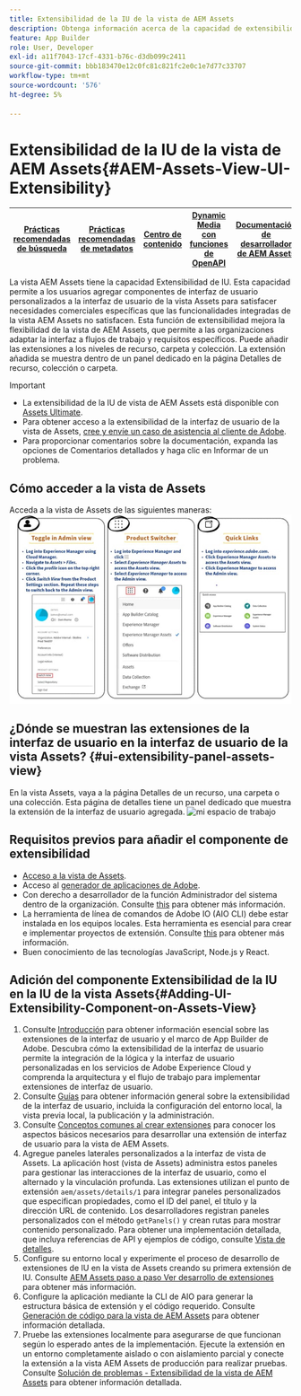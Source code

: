 ```yaml
---
title: Extensibilidad de la IU de la vista de AEM Assets
description: Obtenga información acerca de la capacidad de extensibilidad de la IU de la vista AEM Assets. La IU de vista de AEM Assets permite agregar componentes de IU personalizados para satisfacer necesidades comerciales específicas.
feature: App Builder
role: User, Developer
exl-id: a11f7043-17cf-4331-b76c-d3db099c2411
source-git-commit: bbb183470e12c0fc81c821fc2e0c1e7d77c33707
workflow-type: tm+mt
source-wordcount: '576'
ht-degree: 5%

---
```


# Extensibilidad de la IU de la vista de AEM Assets{#AEM-Assets-View-UI-Extensibility}

| [Prácticas recomendadas de búsqueda](/help/assets/search-best-practices.md) | [Prácticas recomendadas de metadatos](/help/assets/metadata-best-practices.md) | [Centro de contenido](/help/assets/product-overview.md) | [Dynamic Media con funciones de OpenAPI](/help/assets/dynamic-media-open-apis-overview.md) | [Documentación de desarrollador de AEM Assets](https://developer.adobe.com/experience-cloud/experience-manager-apis/) |
| ------------- | --------------------------- |---------|----|-----|

La vista AEM Assets tiene la capacidad Extensibilidad de IU. Esta capacidad permite a los usuarios agregar componentes de interfaz de usuario personalizados a la interfaz de usuario de la vista Assets para satisfacer necesidades comerciales específicas que las funcionalidades integradas de la vista AEM Assets no satisfacen. Esta función de extensibilidad mejora la flexibilidad de la vista de AEM Assets, que permite a las organizaciones adaptar la interfaz a flujos de trabajo y requisitos específicos.
Puede añadir las extensiones a los niveles de recurso, carpeta y colección. La extensión añadida se muestra dentro de un panel dedicado en la página Detalles de recurso, colección o carpeta.

>[!IMPORTANT]
>
> * La extensibilidad de la IU de vista de AEM Assets está disponible con [Assets Ultimate](/help/assets/assets-ultimate-overview.md).
> * Para obtener acceso a la extensibilidad de la interfaz de usuario de la vista de Assets, [cree y envíe un caso de asistencia al cliente de Adobe](https://helpx.adobe.com/es/enterprise/using/support-for-experience-cloud.html).
> * Para proporcionar comentarios sobre la documentación, expanda las opciones de Comentarios detallados y haga clic en Informar de un problema.

## <a id="1"></a> Cómo acceder a la vista de Assets

Acceda a la vista de Assets de las siguientes maneras:
![access-assets-view-ui](/help/assets/assets/access-assets-view.jpg)

## ¿Dónde se muestran las extensiones de la interfaz de usuario en la interfaz de usuario de la vista Assets? {#ui-extensibility-panel-assets-view}

En la vista Assets, vaya a la página Detalles de un recurso, una carpeta o una colección. Esta página de detalles tiene un panel dedicado que muestra la extensión de la interfaz de usuario agregada.
![mi espacio de trabajo](/help/assets/assets/my-workspace-assets-view3.png)


## Requisitos previos para añadir el componente de extensibilidad

* [Acceso a la vista de Assets](#1).
* Acceso al [generador de aplicaciones de Adobe](https://developer.adobe.com/app-builder/docs/overview/).
* Con derecho a desarrollador de la función Administrador del sistema dentro de la organización. Consulte [this](https://developer.adobe.com/uix/docs/guides/get-access/) para obtener más información.
* La herramienta de línea de comandos de Adobe IO (AIO CLI) debe estar instalada en los equipos locales. Esta herramienta es esencial para crear e implementar proyectos de extensión. Consulte [this](https://developer.adobe.com/app-builder/docs/getting_started/#local-environment-set-up) para obtener más información.
* Buen conocimiento de las tecnologías JavaScript, Node.js y React.

## Adición del componente Extensibilidad de la IU en la IU de la vista Assets{#Adding-UI-Extensibility-Component-on-Assets-View}

1. Consulte [Introducción](https://developer.adobe.com/uix/docs/getting-started/) para obtener información esencial sobre las extensiones de la interfaz de usuario y el marco de App Builder de Adobe. Descubra cómo la extensibilidad de la interfaz de usuario permite la integración de la lógica y la interfaz de usuario personalizadas en los servicios de Adobe Experience Cloud y comprenda la arquitectura y el flujo de trabajo para implementar extensiones de interfaz de usuario.
1. Consulte [Guías](https://developer.adobe.com/uix/docs/guides/) para obtener información general sobre la extensibilidad de la interfaz de usuario, incluida la configuración del entorno local, la vista previa local, la publicación y la administración.
1. Consulte [Conceptos comunes al crear extensiones](https://developer.adobe.com/uix/docs/services/aem-assets-view/api/commons/) para conocer los aspectos básicos necesarios para desarrollar una extensión de interfaz de usuario para la vista de AEM Assets.
1. Agregue paneles laterales personalizados a la interfaz de vista de Assets. La aplicación host (vista de Assets) administra estos paneles para gestionar las interacciones de la interfaz de usuario, como el alternado y la vinculación profunda. Las extensiones utilizan el punto de extensión `aem/assets/details/1` para integrar paneles personalizados que especifican propiedades, como el ID del panel, el título y la dirección URL de contenido. Los desarrolladores registran paneles personalizados con el método `getPanels()` y crean rutas para mostrar contenido personalizado. Para obtener una implementación detallada, que incluya referencias de API y ejemplos de código, consulte [Vista de detalles](https://developer.adobe.com/uix/docs/services/aem-assets-view/api/details-view/).
1. Configure su entorno local y experimente el proceso de desarrollo de extensiones de IU en la vista de Assets creando su primera extensión de IU. Consulte [AEM Assets paso a paso Ver desarrollo de extensiones](https://developer.adobe.com/uix/docs/services/aem-assets-view/extension-development/) para obtener más información.
1. Configure la aplicación mediante la CLI de AIO para generar la estructura básica de extensión y el código requerido. Consulte [Generación de código para la vista de AEM Assets](https://developer.adobe.com/uix/docs/services/aem-assets-view/code-generation/) para obtener información detallada.
1. Pruebe las extensiones localmente para asegurarse de que funcionan según lo esperado antes de la implementación. Ejecute la extensión en un entorno completamente aislado o con aislamiento parcial y conecte la extensión a la vista AEM Assets de producción para realizar pruebas. Consulte [Solución de problemas - Extensibilidad de la vista de AEM Assets](https://developer.adobe.com/uix/docs/services/aem-assets-view/debug/) para obtener información detallada.

